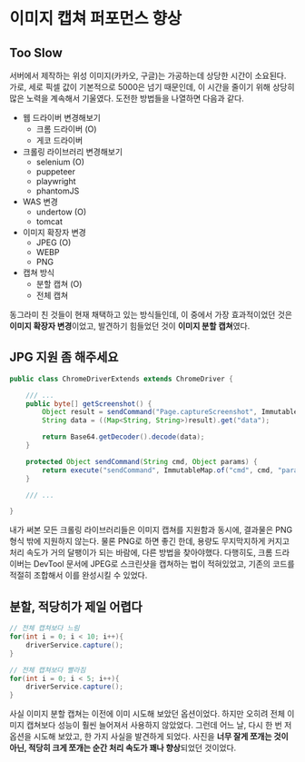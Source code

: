# 이미지 캡쳐 퍼포먼스 향상
## Too Slow
서버에서 제작하는 위성 이미지(카카오, 구글)는 가공하는데 상당한 시간이 소요된다.
가로, 세로 픽셀 값이 기본적으로 5000은 넘기 때문인데, 이 시간을 줄이기 위해 상당히 많은 노력을 계속해서 기울였다.
도전한 방법들을 나열하면 다음과 같다.

- 웹 드라이버 변경해보기
    - 크롬 드라이버 (O)
    - 게코 드라이버
- 크롤링 라이브러리 변경해보기
    - selenium (O)
    - puppeteer
    - playwright
    - phantomJS 
- WAS 변경
    - undertow (O) 
    - tomcat
- 이미지 확장자 변경
    - JPEG (O)
    - WEBP
    - PNG
- 캡쳐 방식
    - 분할 캡쳐 (O)
    - 전체 캡쳐

동그라미 친 것들이 현재 채택하고 있는 방식들인데,
이 중에서 가장 효과적이었던 것은 <strong>이미지 확장자 변경</strong>이었고, 
발견하기 힘들었던 것이 <strong>이미지 분할 캡쳐</strong>였다.

## JPG 지원 좀 해주세요
```java
public class ChromeDriverExtends extends ChromeDriver {

    /// ...
    public byte[] getScreenshot() {
        Object result = sendCommand("Page.captureScreenshot", ImmutableMap.of("format", "jpeg"));
        String data = ((Map<String, String>)result).get("data");

        return Base64.getDecoder().decode(data);
    }

    protected Object sendCommand(String cmd, Object params) {
        return execute("sendCommand", ImmutableMap.of("cmd", cmd, "params", params)).getValue();
    }

    /// ...

}
```
내가 써본 모든 크롤링 라이브러리들은 이미지 캡쳐를 지원함과 동시에, 결과물은 PNG 형식 밖에 지원하지 않는다. 물론 PNG로 하면 좋긴 한데, 용량도 무지막지하게 커지고 처리 속도가 거의 달팽이가 되는 바람에, 다른 방법을 찾아야했다. 다행히도, 크롬 드라이버는 DevTool 문서에 JPEG로 스크린샷을 캡쳐하는 법이 적혀있었고, 기존의 코드를 적절히 조합해서 이를 완성시킬 수 있었다.


## 분할, 적당히가 제일 어렵다
```java
// 전체 캡쳐보다 느림
for(int i = 0; i < 10; i++){
    driverService.capture();
}

// 전체 캡쳐보다 빨라짐
for(int i = 0; i < 5; i++){
    driverService.capture();
}
```

사실 이미지 분할 캡쳐는 이전에 이미 시도해 보았던 옵션이었다.
하지만 오히려 전체 이미지 캡쳐보다 성능이 훨씬 늘어져서 사용하지 않았었다.
그런데 어느 날, 다시 한 번 저 옵션을 시도해 보았고, 한 가지 사실을 발견하게 되었다.
사진을 <strong>너무 잘게 쪼개는 것이 아닌, 적당히 크게 쪼개는 순간 처리 속도가 꽤나 향상</strong>되었던 것이었다.

